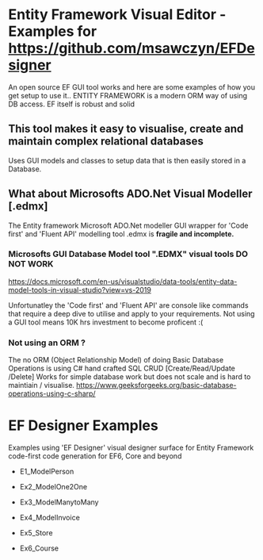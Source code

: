 # Entity Framework Visual Editor - Examples for https://github.com/msawczyn/EFDesigner
An open source EF GUI tool works and here are some examples of how you get setup to use it..
ENTITY FRAMEWORK is a modern ORM way of using DB access.  EF itself is robust and solid

## This tool makes it easy to visualise, create and maintain complex relational databases
Uses GUI models and classes to setup data that is then easily stored in a Database.

## What about Microsofts ADO.Net Visual Modeller [.edmx]
The Entity framework Microsoft ADO.Net modeller GUI wrapper for 'Code first' and 'Fluent API' modelling tool .edmx is **fragile and incomplete.**

### Microsofts GUI Database Model tool ".EDMX" visual tools DO NOT WORK
https://docs.microsoft.com/en-us/visualstudio/data-tools/entity-data-model-tools-in-visual-studio?view=vs-2019

Unfortunatley the 'Code first' and 'Fluent API' are console like commands that require a deep dive to utilise and apply to your requirements.
Not using a GUI tool means 10K hrs investment to become proficent :(


###  Not using an ORM ? 
   The no ORM (Object Relationship Model) of doing Basic Database Operations is using C# hand crafted SQL CRUD [Create/Read/Update /Delete]
   Works for simple database work but does not scale and is hard to maintiain / visualise.
   https://www.geeksforgeeks.org/basic-database-operations-using-c-sharp/
  

# EF Designer Examples
Examples using 'EF Designer' visual designer surface for Entity Framework code-first code generation for EF6, Core and beyond

- E1_ModelPerson

- Ex2_ModelOne2One

- Ex3_ModelManytoMany

- Ex4_ModelInvoice

- Ex5_Store

- Ex6_Course
